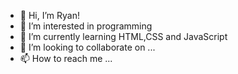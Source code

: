 - 👋 Hi, I’m Ryan!
- 👀 I’m interested in programming
- 🌱 I’m currently learning HTML,CSS and JavaScript
- 💞️ I’m looking to collaborate on ...
- 📫 How to reach me ...

<!---
RyckxDev/RyckxDev is a ✨ special ✨ repository because its `README.md` (this file) appears on your GitHub profile.
You can click the Preview link to take a look at your changes.
--->
